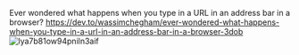 Ever wondered what happens when you type in a URL in an address bar in a browser?
https://dev.to/wassimchegham/ever-wondered-what-happens-when-you-type-in-a-url-in-an-address-bar-in-a-browser-3dob
![lya7b81ow94pniln3aif](https://user-images.githubusercontent.com/27002592/134994699-d887fc6b-6e6f-43fd-ab75-30a47871c273.jpg)
